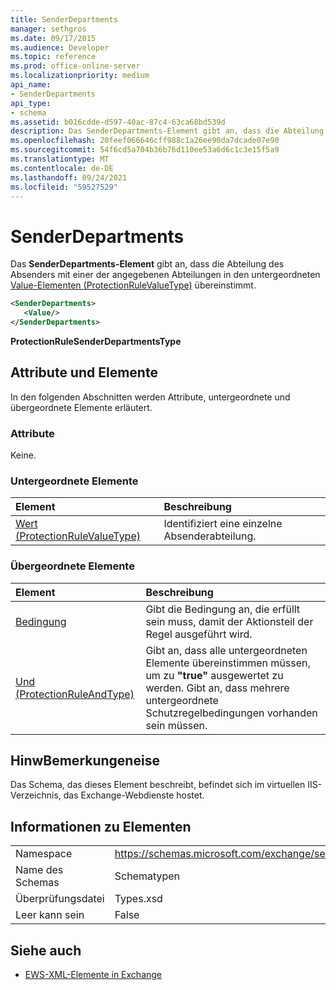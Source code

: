 ```yaml
---
title: SenderDepartments
manager: sethgros
ms.date: 09/17/2015
ms.audience: Developer
ms.topic: reference
ms.prod: office-online-server
ms.localizationpriority: medium
api_name:
- SenderDepartments
api_type:
- schema
ms.assetid: b016cdde-d597-40ac-87c4-63ca68bd539d
description: Das SenderDepartments-Element gibt an, dass die Abteilung des Absenders mit einer der angegebenen Abteilungen in den untergeordneten Value-Elementen (ProtectionRuleValueType) übereinstimmt.
ms.openlocfilehash: 20feef066646cff988c1a26ee90da7dcade07e90
ms.sourcegitcommit: 54f6cd5a704b36b76d110ee53a6d6c1c3e15f5a9
ms.translationtype: MT
ms.contentlocale: de-DE
ms.lasthandoff: 09/24/2021
ms.locfileid: "59527529"
---
```

# <a name="senderdepartments"></a>SenderDepartments

Das **SenderDepartments-Element** gibt an, dass die Abteilung des Absenders mit einer der angegebenen Abteilungen in den untergeordneten [Value-Elementen (ProtectionRuleValueType)](value-protectionrulevaluetype.md) übereinstimmt. 
  
```XML
<SenderDepartments>
   <Value/>
</SenderDepartments>
```

 **ProtectionRuleSenderDepartmentsType**
## <a name="attributes-and-elements"></a>Attribute und Elemente

In den folgenden Abschnitten werden Attribute, untergeordnete und übergeordnete Elemente erläutert.
  
### <a name="attributes"></a>Attribute

Keine.
  
### <a name="child-elements"></a>Untergeordnete Elemente

|**Element**|**Beschreibung**|
|:-----|:-----|
|[Wert (ProtectionRuleValueType)](value-protectionrulevaluetype.md) <br/> |Identifiziert eine einzelne Absenderabteilung.  <br/> |
   
### <a name="parent-elements"></a>Übergeordnete Elemente

|**Element**|**Beschreibung**|
|:-----|:-----|
|[Bedingung](condition.md) <br/> |Gibt die Bedingung an, die erfüllt sein muss, damit der Aktionsteil der Regel ausgeführt wird.  <br/> |
|[Und (ProtectionRuleAndType)](and-protectionruleandtype.md) <br/> |Gibt an, dass alle untergeordneten Elemente übereinstimmen müssen, um zu **"true"** ausgewertet zu werden. Gibt an, dass mehrere untergeordnete Schutzregelbedingungen vorhanden sein müssen.  <br/> |
   
## <a name="remarks"></a>HinwBemerkungeneise

Das Schema, das dieses Element beschreibt, befindet sich im virtuellen IIS-Verzeichnis, das Exchange-Webdienste hostet.
  
## <a name="element-information"></a>Informationen zu Elementen

|||
|:-----|:-----|
|Namespace  <br/> |https://schemas.microsoft.com/exchange/services/2006/types  <br/> |
|Name des Schemas  <br/> |Schematypen  <br/> |
|Überprüfungsdatei  <br/> |Types.xsd  <br/> |
|Leer kann sein  <br/> |False  <br/> |
   
## <a name="see-also"></a>Siehe auch



- [EWS-XML-Elemente in Exchange](ews-xml-elements-in-exchange.md)

